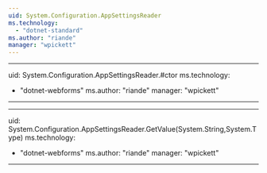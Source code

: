 ```yaml
---
uid: System.Configuration.AppSettingsReader
ms.technology: 
  - "dotnet-standard"
ms.author: "riande"
manager: "wpickett"
---
```


---
uid: System.Configuration.AppSettingsReader.#ctor
ms.technology: 
  - "dotnet-webforms"
ms.author: "riande"
manager: "wpickett"
---

---
uid: System.Configuration.AppSettingsReader.GetValue(System.String,System.Type)
ms.technology: 
  - "dotnet-webforms"
ms.author: "riande"
manager: "wpickett"
---
